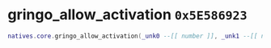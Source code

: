 # gringo_allow_activation `0x5E586923`

```lua
natives.core.gringo_allow_activation(_unk0 --[[ number ]], _unk1 --[[ number ]])
```